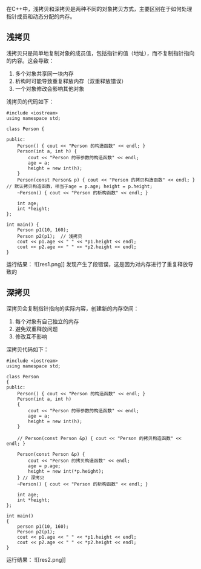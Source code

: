 在C++中，浅拷贝和深拷贝是两种不同的对象拷贝方式，主要区别在于如何处理指针成员和动态分配的内存。
## 浅拷贝
浅拷贝只是简单地复制对象的成员值，包括指针的值（地址），而不复制指针指向的内容。这会导致：
1. 多个对象共享同一块内存
2. 析构时可能导致重复释放内存（双重释放错误）
3. 一个对象修改会影响其他对象

浅拷贝的代码如下：
```
#include <iostream>
using namespace std;

class Person {

public:
    Person() { cout << "Person 的构造函数" << endl; }
    Person(int a, int h) {
        cout << "Person 的带参数的构造函数" << endl;
        age = a;
        height = new int(h);
    }
    Person(const Person& p) { cout << "Person 的拷贝构造函数" << endl; } // 默认拷贝构造函数，相当于age = p.age; height = p.height;
    ~Person() { cout << "Person 的析构函数" << endl; }

    int age;
    int *height;
};

int main() {
    Person p1(10, 160);
    Person p2(p1);  // 浅拷贝
    cout << p1.age << " " << *p1.height << endl;
    cout << p2.age << " " << *p2.height << endl;
}
```
运行结果：
![[res1.png]]
发现产生了段错误，这是因为对内存进行了重复释放导致的

## 深拷贝
深拷贝会复制指针指向的实际内容，创建新的内存空间：
1. 每个对象有自己独立的内存
2. 避免双重释放问题
3. 修改互不影响

深拷贝代码如下：
```
#include <iostream>
using namespace std;

class Person
{
public:
    Person() { cout << "Person 的构造函数" << endl; }
    Person(int a, int h)
    {
        cout << "Person 的带参数的构造函数" << endl;
        age = a;
        height = new int(h);
    }
    
    // Person(const Person &p) { cout << "Person 的拷贝构造函数" << endl; }
    
    Person(const Person &p) {
        cout << "Person 的拷贝构造函数" << endl;
        age = p.age;
        height = new int(*p.height);
    } // 深拷贝
    ~Person() { cout << "Person 的析构函数" << endl; }

    int age;
    int *height;
};

int main()
{
    person p1(10, 160);
    Person p2(p1);
    cout << p1.age << " " << *p1.height << endl;
    cout << p2.age << " " << *p2.height << endl;
}
```
运行结果：
![[res2.png]]